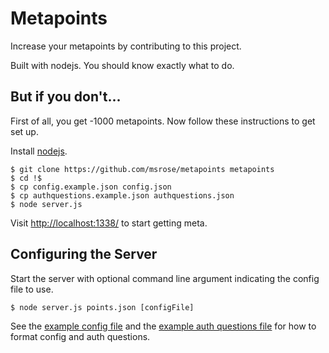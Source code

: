 # Metapoints

Increase your metapoints by contributing to this project.

Built with nodejs. You should know exactly what to do.

## But if you don't...

First of all, you get -1000 metapoints. Now follow these instructions to get set up.

Install [nodejs](http://nodejs.org/).

```
$ git clone https://github.com/msrose/metapoints metapoints
$ cd !$
$ cp config.example.json config.json
$ cp authquestions.example.json authquestions.json
$ node server.js
```

Visit [http://localhost:1338/](http://localhost:1338/) to start getting meta.

## Configuring the Server

Start the server with optional command line argument indicating the config file to use.

```
$ node server.js points.json [configFile]
```

See the [example config file](./config.example.json) and the [example auth questions file](./authquestions.example.json) for how to format config and auth questions.
